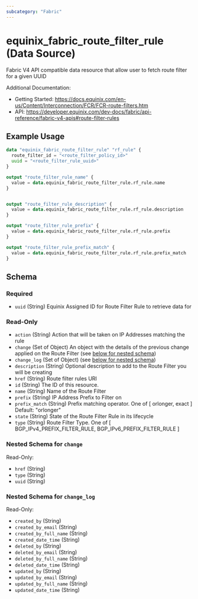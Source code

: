 ```yaml
---
subcategory: "Fabric"
---
```


# equinix_fabric_route_filter_rule (Data Source)

Fabric V4 API compatible data resource that allow user to fetch route filter for a given UUID

Additional Documentation:
* Getting Started: https://docs.equinix.com/en-us/Content/Interconnection/FCR/FCR-route-filters.htm
* API: https://developer.equinix.com/dev-docs/fabric/api-reference/fabric-v4-apis#route-filter-rules

## Example Usage

```terraform
data "equinix_fabric_route_filter_rule" "rf_rule" {
  route_filter_id = "<route_filter_policy_id>"
  uuid = "<route_filter_rule_uuid>"
}

output "route_filter_rule_name" {
  value = data.equinix_fabric_route_filter_rule.rf_rule.name
}


output "route_filter_rule_description" {
  value = data.equinix_fabric_route_filter_rule.rf_rule.description
}

output "route_filter_rule_prefix" {
  value = data.equinix_fabric_route_filter_rule.rf_rule.prefix
}

output "route_filter_rule_prefix_match" {
  value = data.equinix_fabric_route_filter_rule.rf_rule.prefix_match
}
```

<!-- schema generated by tfplugindocs -->
## Schema

### Required

- `uuid` (String) Equinix Assigned ID for Route Filter Rule to retrieve data for

### Read-Only

- `action` (String) Action that will be taken on IP Addresses matching the rule
- `change` (Set of Object) An object with the details of the previous change applied on the Route Filter (see [below for nested schema](#nestedatt--change))
- `change_log` (Set of Object) (see [below for nested schema](#nestedatt--change_log))
- `description` (String) Optional description to add to the Route Filter you will be creating
- `href` (String) Route filter rules URI
- `id` (String) The ID of this resource.
- `name` (String) Name of the Route Filter
- `prefix` (String) IP Address Prefix to Filter on
- `prefix_match` (String) Prefix matching operator. One of [ orlonger, exact ] Default: "orlonger"
- `state` (String) State of the Route Filter Rule in its lifecycle
- `type` (String) Route Filter Type. One of [ BGP_IPv4_PREFIX_FILTER_RULE, BGP_IPv6_PREFIX_FILTER_RULE ]

<a id="nestedatt--change"></a>
### Nested Schema for `change`

Read-Only:

- `href` (String)
- `type` (String)
- `uuid` (String)


<a id="nestedatt--change_log"></a>
### Nested Schema for `change_log`

Read-Only:

- `created_by` (String)
- `created_by_email` (String)
- `created_by_full_name` (String)
- `created_date_time` (String)
- `deleted_by` (String)
- `deleted_by_email` (String)
- `deleted_by_full_name` (String)
- `deleted_date_time` (String)
- `updated_by` (String)
- `updated_by_email` (String)
- `updated_by_full_name` (String)
- `updated_date_time` (String)
